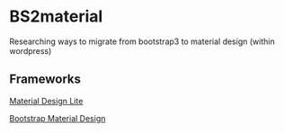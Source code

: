 # BS2material
Researching ways to migrate from bootstrap3 to material design (within wordpress)


## Frameworks
[Material Design Lite](https://getmdl.io/)

[Bootstrap Material Design](https://fezvrasta.github.io/bootstrap-material-design/)




